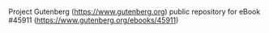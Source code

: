Project Gutenberg (https://www.gutenberg.org) public repository for eBook #45911 (https://www.gutenberg.org/ebooks/45911)
